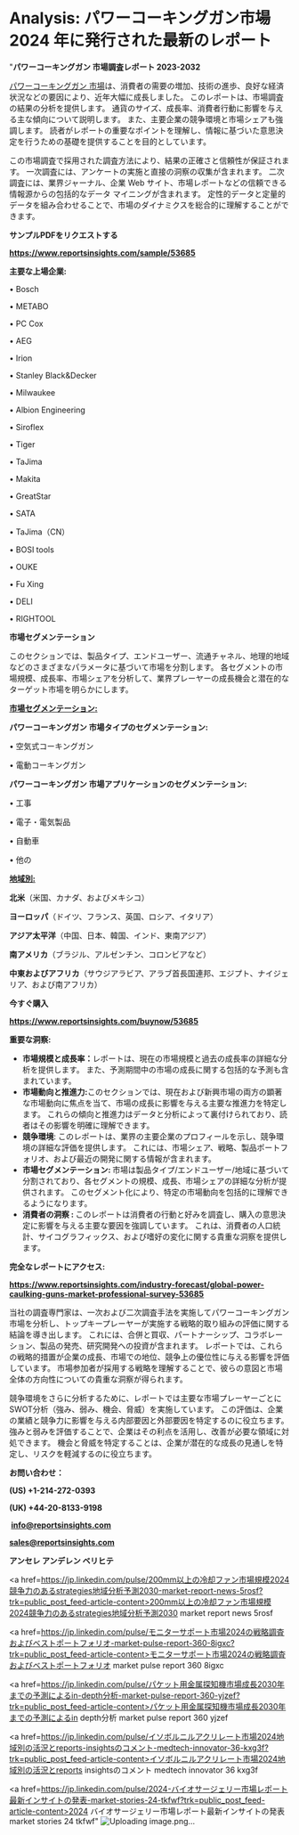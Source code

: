 # Analysis: パワーコーキングガン市場 2024 年に発行された最新のレポート

"<strong>パワーコーキングガン 市場調査レポート 2023-2032</strong>

<a href=https://www.reportsinsights.com/sample/53685>パワーコーキングガン 市場</a>は、消費者の需要の増加、技術の進歩、良好な経済状況などの要因により、近年大幅に成長しました。 このレポートは、市場調査の結果の分析を提供します。 通貨のサイズ、成長率、消費者行動に影響を与える主な傾向について説明します。 また、主要企業の競争環境と市場シェアも強調します。 読者がレポートの重要なポイントを理解し、情報に基づいた意思決定を行うための基礎を提供することを目的としています。

この市場調査で採用された調査方法により、結果の正確さと信頼性が保証されます。 一次調査には、アンケートの実施と直接の洞察の収集が含まれます。 二次調査には、業界ジャーナル、企業 Web サイト、市場レポートなどの信頼できる情報源からの包括的なデータ マイニングが含まれます。 定性的データと定量的データを組み合わせることで、市場のダイナミクスを総合的に理解することができます。

<strong><b>サンプルPDFをリクエストする</b></strong>

<a href=https://www.reportsinsights.com/sample/53685><strong><u>https://www.reportsinsights.com/sample/53685</u></strong></a>

<strong>主要な上場企業:</strong>

• Bosch

• METABO

• PC Cox

• AEG

• Irion

• Stanley Black&Decker

• Milwaukee

• Albion Engineering

• Siroflex

• Tiger

• TaJima

• Makita

• GreatStar

• SATA

• TaJima（CN）

• BOSI tools

• OUKE

• Fu Xing

• DELI

• RIGHTOOL

<strong>市場セグメンテーション</strong>

このセクションでは、製品タイプ、エンドユーザー、流通チャネル、地理的地域などのさまざまなパラメータに基づいて市場を分割します。 各セグメントの市場規模、成長率、市場シェアを分析して、業界プレーヤーの成長機会と潜在的なターゲット市場を明らかにします。

<strong><u>市場セグメンテーション</u></strong><strong><u>:</u></strong>

<strong>パワーコーキングガン 市場タイプのセグメンテーション:</strong>

• 空気式コーキングガン

• 電動コーキングガン

<strong>パワーコーキングガン 市場アプリケーションのセグメンテーション:</strong>

• 工事

• 電子・電気製品

• 自動車

• 他の

<strong><u>地域別</u></strong><strong><u>:</u></strong>

<strong>北米</strong>（米国、カナダ、およびメキシコ）

<strong>ヨーロッパ</strong>（ドイツ、フランス、英国、ロシア、イタリア）

<strong>アジア太平洋</strong>（中国、日本、韓国、インド、東南アジア）

<strong>南アメリカ</strong>（ブラジル、アルゼンチン、コロンビアなど）

<strong>中東およびアフリカ</strong>（サウジアラビア、アラブ首長国連邦、エジプト、ナイジェリア、および南アフリカ）

<strong>今すぐ購入</strong>

<a href=https://www.reportsinsights.com/buynow/53685><strong><u>https://www.reportsinsights.com/buynow/53685</u></strong></a>

<strong>重要な洞察:</strong>
<ul>
  <li><strong>市場規模と成長率：</strong>レポートは、現在の市場規模と過去の成長率の詳細な分析を提供します。 また、予測期間中の市場の成長に関する包括的な予測も含まれています。</li>
  <li><strong>市場動向と推進力:</strong>このセクションでは、現在および新興市場の両方の顕著な市場動向に焦点を当て、市場の成長に影響を与える主要な推進力を特定します。 これらの傾向と推進力はデータと分析によって裏付けられており、読者はその影響を明確に理解できます。</li>
  <li><strong>競争環境</strong>: このレポートは、業界の主要企業のプロフィールを示し、競争環境の詳細な評価を提供します。 これには、市場シェア、戦略、製品ポートフォリオ、および最近の開発に関する情報が含まれます。</li>
  <li><strong>市場セグメンテーション: </strong>市場は製品タイプ/エンドユーザー/地域に基づいて分割されており、各セグメントの規模、成長、市場シェアの詳細な分析が提供されます。 このセグメント化により、特定の市場動向を包括的に理解できるようになります。</li>
  <li><strong>消費者の洞察 : </strong>このレポートは消費者の行動と好みを調査し、購入の意思決定に影響を与える主要な要因を強調しています。 これは、消費者の人口統計、サイコグラフィックス、および嗜好の変化に関する貴重な洞察を提供します。</li>
</ul>
<strong>完全なレポートにアクセス:</strong>

<a href=https://www.reportsinsights.com/industry-forecast/global-power-caulking-guns-market-professional-survey-53685><strong><u><b>https://www.reportsinsights.com/industry-forecast/global-power-caulking-guns-market-professional-survey-53685</b></u></strong></a>

当社の調査専門家は、一次および二次調査手法を実施してパワーコーキングガン市場を分析し、トップキープレーヤーが実施する戦略的取り組みの評価に関する結論を導き出します。 これには、合併と買収、パートナーシップ、コラボレーション、製品の発売、研究開発への投資が含まれます。 レポートでは、これらの戦略的措置が企業の成長、市場での地位、競争上の優位性に与える影響を評価しています。 市場参加者が採用する戦略を理解することで、彼らの意図と市場全体の方向性についての貴重な洞察が得られます。

競争環境をさらに分析するために、レポートでは主要な市場プレーヤーごとにSWOT分析（強み、弱み、機会、脅威）を実施しています。 この評価は、企業の業績と競争力に影響を与える内部要因と外部要因を特定するのに役立ちます。 強みと弱みを評価することで、企業はその利点を活用し、改善が必要な領域に対処できます。 機会と脅威を特定することは、企業が潜在的な成長の見通しを特定し、リスクを軽減するのに役立ちます。

<strong>お問い合わせ：</strong>

<strong>(US) +1-214-272-0393</strong>

<strong>(UK) +44-20-8133-9198</strong>

<strong> </strong><a href=info@reportsinsights.com><strong><u>info@reportsinsights.com</u></strong></a>

<a href=sales@reportsinsights.com><strong><u>sales@reportsinsights.com</u></strong></a>

<strong>アンセレ アンデレン ベリヒテ</strong>

<a href=https://jp.linkedin.com/pulse/200mm以上の冷却ファン市場規模2024競争力のあるstrategies地域分析予測2030-market-report-news-5rosf?trk=public_post_feed-article-content>200mm以上の冷却ファン市場規模2024競争力のあるstrategies地域分析予測2030 market report news 5rosf</a>

<a href=https://jp.linkedin.com/pulse/モニターサポート市場2024の戦略調査およびベストポートフォリオ-market-pulse-report-360-8igxc?trk=public_post_feed-article-content>モニターサポート市場2024の戦略調査およびベストポートフォリオ market pulse report 360 8igxc</a>

<a href=https://jp.linkedin.com/pulse/パケット用金属探知機市場成長2030年までの予測によるin-depth分析-market-pulse-report-360-yjzef?trk=public_post_feed-article-content>パケット用金属探知機市場成長2030年までの予測によるin depth分析 market pulse report 360 yjzef</a>

<a href=https://jp.linkedin.com/pulse/イソボルニルアクリレート市場2024地域別の活況とreports-insightsのコメント-medtech-innovator-36-kxg3f?trk=public_post_feed-article-content>イソボルニルアクリレート市場2024地域別の活況とreports insightsのコメント medtech innovator 36 kxg3f</a>

<a href=https://jp.linkedin.com/pulse/2024-バイオサージェリー市場レポート最新インサイトの発表-market-stories-24-tkfwf?trk=public_post_feed-article-content>2024 バイオサージェリー市場レポート最新インサイトの発表 market stories 24 tkfwf</a>"
![Uploading image.png…]()
